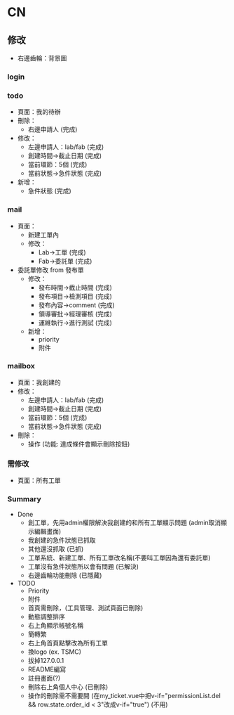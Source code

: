 # CN 

<!-- ## templete
### login
- fab/lab
- ID
- password
- no 註冊

### todo
- mail
    - 審核狀態/急件狀態/lab
    - 時間
    - sorted
- 個人消息
    - mail 中的審核狀態
    - ->mailbox
### mail
- 審核狀態/急件狀態/lab
- 時間
- 檢測項目
- 副檔(.pdf, 1mb)

### mailbox
- 依 lab/fab 分類
- 寄件備份
- list
    - 審核狀態 -->

## 修改
- 右邊齒輪：背景圖
### login
### todo
- 頁面：我的待辦
- 刪除：
    - 右邊申請人 (完成)
- 修改：
    - 左邊申請人：lab/fab (完成)
    - 創建時間->截止日期 (完成)
    - 當前環節：5個 (完成)
    - 當前狀態->急件狀態 (完成)
- 新增：
    - 急件狀態 (完成)
### mail
- 頁面：
    - 新建工單內
    - 修改：
        - Lab->工單 (完成)
        - Fab->委託單 (完成)
- 委託單修改 from 發布單
    - 修改：
        - 發布時間->截止時間 (完成)
        - 發布項目->檢測項目 (完成)
        - 發布內容->comment (完成)
        - 領導審批->經理審核 (完成)
        - 運維執行->進行測試 (完成)
    - 新增：
        - priority
        - 附件
### mailbox
- 頁面：我創建的
- 修改：
    - 左邊申請人：lab/fab (完成)
    - 創建時間->截止日期 (完成)
    - 當前環節：5個 (完成)
    - 當前狀態->急件狀態 (完成)
- 刪除：
    - 操作 (功能: 達成條件會顯示刪除按鈕)
### 需修改
- 頁面：所有工單

### Summary
- Done
    - 創工單，先用admin權限解決我創建的和所有工單顯示問題 (admin取消顯示編輯畫面)
    - 我創建的急件狀態已抓取
    - 其他還沒抓取 (已抓)
    - 工單系統、新建工單、所有工單改名稱(不要叫工單因為還有委託單)
    - 工單沒有急件狀態所以會有問題 (已解決)
    - 右邊齒輪功能刪除 (已隱藏) 
- TODO
    - Priority
    - 附件
    - 首頁需刪除，(工具管理、測試頁面已刪除)
    - 動態調整排序
    - 右上角顯示帳號名稱
    - 簡轉繁
    - 右上角首頁點擊改為所有工單
    - 換logo (ex. TSMC)
    - 拔掉127.0.0.1
    - README編寫
    - 註冊畫面(?)
    - 刪除右上角個人中心 (已刪除)
    - 操作的刪除需不需要開 (在my_ticket.vue中把v-if="permissionList.del && row.state.order_id < 3"改成v-if="true") (不用)

